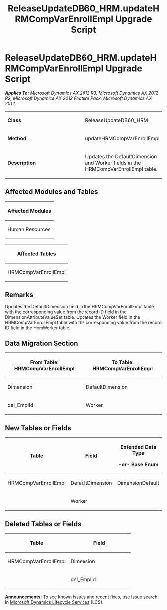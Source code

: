 ﻿---
title: ReleaseUpdateDB60_HRM.updateHRMCompVarEnrollEmpl Upgrade Script
TOCTitle: ReleaseUpdateDB60_HRM.updateHRMCompVarEnrollEmpl Upgrade Script
ms:assetid: 8e3b8c7a-8c16-57c5-f0f0-cb48c3cf76be
ms:mtpsurl: https://msdn.microsoft.com/en-us/library/JJ736500(v=AX.60)
ms:contentKeyID: 49709689
ms.date: 05/18/2015
mtps_version: v=AX.60
---

# ReleaseUpdateDB60\_HRM.updateHRMCompVarEnrollEmpl Upgrade Script 


_**Applies To:** Microsoft Dynamics AX 2012 R3, Microsoft Dynamics AX 2012 R2, Microsoft Dynamics AX 2012 Feature Pack, Microsoft Dynamics AX 2012_

<table>
<colgroup>
<col style="width: 50%" />
<col style="width: 50%" />
</colgroup>
<tbody>
<tr class="odd">
<td><p><strong>Class</strong></p></td>
<td><p>ReleaseUpdateDB60_HRM</p></td>
</tr>
<tr class="even">
<td><p><strong>Method</strong></p></td>
<td><p>updateHRMCompVarEnrollEmpl</p></td>
</tr>
<tr class="odd">
<td><p><strong>Description</strong></p></td>
<td><p>Updates the DefaultDimension and Worker fields in the HRMCompVarEnrollEmpl table.</p></td>
</tr>
</tbody>
</table>


## Affected Modules and Tables

<table>
<colgroup>
<col style="width: 100%" />
</colgroup>
<thead>
<tr class="header">
<th><p>Affected Modules</p></th>
</tr>
</thead>
<tbody>
<tr class="odd">
<td><p>Human Resources</p></td>
</tr>
</tbody>
</table>


<table>
<colgroup>
<col style="width: 100%" />
</colgroup>
<thead>
<tr class="header">
<th><p>Affected Tables</p></th>
</tr>
</thead>
<tbody>
<tr class="odd">
<td><p>HRMCompVarEnrollEmpl</p></td>
</tr>
</tbody>
</table>


## Remarks

Updates the DefaultDimension field in the HRMCompVarEnrollEmpl table with the corresponding value from the record ID field in the DimensionAttributeValueSet table. Updates the Worker field in the HRMCompVarEnrollEmpl table with the corresponding value from the record ID field in the HcmWorker table.

## Data Migration Section

<table>
<colgroup>
<col style="width: 50%" />
<col style="width: 50%" />
</colgroup>
<thead>
<tr class="header">
<th><p>From Table: HRMCompVarEnrollEmpl</p></th>
<th><p>To Table: HRMCompVarEnrollEmpl</p></th>
</tr>
</thead>
<tbody>
<tr class="odd">
<td><p>Dimension</p></td>
<td><p>DefaultDimension</p></td>
</tr>
<tr class="even">
<td><p>del_EmplId</p></td>
<td><p>Worker</p></td>
</tr>
</tbody>
</table>


## New Tables or Fields

<table>
<colgroup>
<col style="width: 33%" />
<col style="width: 33%" />
<col style="width: 33%" />
</colgroup>
<thead>
<tr class="header">
<th><p>Table</p></th>
<th><p>Field</p></th>
<th><p>Extended Data Type</p>
<p>-or- Base Enum</p></th>
</tr>
</thead>
<tbody>
<tr class="odd">
<td><p>HRMCompVarEnrollEmpl</p></td>
<td><p>DefaultDimension</p></td>
<td><p>DimensionDefault</p></td>
</tr>
<tr class="even">
<td><p></p></td>
<td><p>Worker</p></td>
<td><p></p></td>
</tr>
</tbody>
</table>


## Deleted Tables or Fields

<table>
<colgroup>
<col style="width: 50%" />
<col style="width: 50%" />
</colgroup>
<thead>
<tr class="header">
<th><p>Table</p></th>
<th><p>Field</p></th>
</tr>
</thead>
<tbody>
<tr class="odd">
<td><p>HRMCompVarEnrollEmpl</p></td>
<td><p>Dimension</p></td>
</tr>
<tr class="even">
<td><p></p></td>
<td><p>del_EmplId</p></td>
</tr>
</tbody>
</table>

  
**Announcements:** To see known issues and recent fixes, use [Issue search](http://go.microsoft.com/fwlink/?linkid=389258) in [Microsoft Dynamics Lifecycle Services](http://go.microsoft.com/fwlink/?linkid=306505) (LCS).

